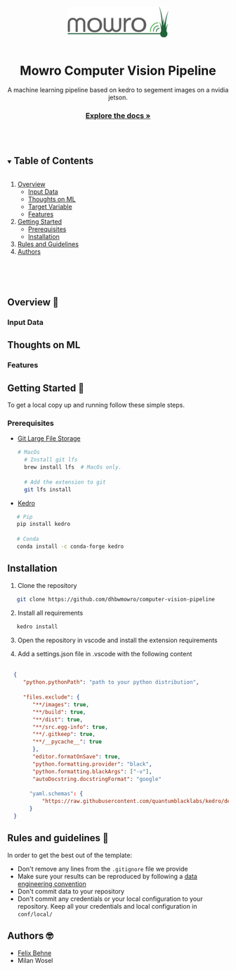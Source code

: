 <!-- PROJECT LOGO -->
<p align="center">
   <a href="https://github.com/dhbwmowro/computer-vision-pipeline">
      <img src="./images/mowro_logo.png" alt="Logo" width=230 style="border-radius:6px">
      </a>
      <br/>
      <br/>
<h1 align="center">Mowro Computer Vision Pipeline</h1>
<p align="center">
A machine learning pipeline based on kedro to segement images on a nvidia jetson.
<br />
  <a  href="https://github.com/dhbwmowro/computer-vision-pipeline"><h3 align="center">Explore the docs »</h3></a>
</p>
</p>
<br />
<br />
<!-- TABLE OF CONTENTS -->
<details open="open">
   <summary>
      <h2 style="display: inline-block">Table of Contents</h2>
   </summary>
   <ol>
      <li>
         <a href="#about-the-project">Overview</a>
         <ul>
            <li><a href="#input-data">Input Data</a></li>
            <li><a href="#input-data">Thoughts on ML</a></li>
            <li><a href="#input-data">Target Variable</a></li>
            <li><a href="#input-data">Features</a></li>
         </ul>
      </li>
      <li>
         <a href="#getting-started">Getting Started</a>
         <ul>
            <li><a href="#prerequisites">Prerequisites</a></li>
            <li><a href="#installation">Installation</a></li>
         </ul>
      </li>
      <li><a href="#rules-and-guidelines">Rules and Guidelines</a></li>
      <li><a href="#authors">Authors</a></li>

   </ol>
</details>
<br/>
<br/>
<br/>
<!-- ABOUT THE PROJECT -->

## Overview 🌟


### Input Data


## Thoughts on ML


### Features


## Getting Started 🚀

To get a local copy up and running follow these simple steps.

### Prerequisites

- [Git Large File Storage](https://git-lfs.github.com/)

  ```sh
  # MacOs
    # Install git lfs
    brew install lfs  # MacOs only.

    # Add the extension to git
    git lfs install
  ```

- [Kedro](https://kedro.readthedocs.io/en/stable/index.html)

 ```bash
    # Pip
    pip install kedro

    # Conda
    conda install -c conda-forge kedro
 ```

## Installation

1. Clone the repository

 ```bash
    git clone https://github.com/dhbwmowro/computer-vision-pipeline
```

2. Install all requirements

 ```bash
    kedro install
 ```

3. Open the repository in vscode and install the extension requirements

4. Add a settings.json file in .vscode with the following content

 ```json

   {
      "python.pythonPath": "path to your python distribution",

      "files.exclude": {
         "**/images": true,
         "**/build": true,
         "**/dist": true,
         "**/src.egg-info": true,
         "**/.gitkeep": true,
         "**/__pycache__": true
         },
         "editor.formatOnSave": true,
         "python.formatting.provider": "black",
         "python.formatting.blackArgs": ["-v"],
         "autoDocstring.docstringFormat": "google"

        "yaml.schemas": {
            "https://raw.githubusercontent.com/quantumblacklabs/kedro/develop/static/jsonschema/kedro-catalog-0.17.json": "conf/**/*catalog*"
        }
   }
 ```

## Rules and guidelines 🧾

In order to get the best out of the template:

* Don't remove any lines from the `.gitignore` file we provide
* Make sure your results can be reproduced by following a [data engineering convention](https://kedro.readthedocs.io/en/stable/12_faq/01_faq.html#what-is-data-engineering-convention)
* Don't commit data to your repository
* Don't commit any credentials or your local configuration to your repository. Keep all your credentials and local configuration in `conf/local/`


## Authors 🤓

- [Felix Behne](https://github.com/FelixBehne)
- Milan Wosel
